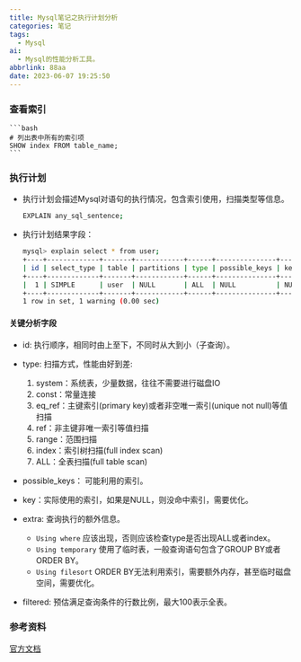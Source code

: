 ```yaml
---
title: Mysql笔记之执行计划分析
categories: 笔记
tags:
  - Mysql
ai:
  - Mysql的性能分析工具。
abbrlink: 88aa
date: 2023-06-07 19:25:50
---
```


### 查看索引

    ```bash
    # 列出表中所有的索引项 
    SHOW index FROM table_name;
    ```

### 执行计划

- 执行计划会描述Mysql对语句的执行情况，包含索引使用，扫描类型等信息。

  ```bash
  EXPLAIN any_sql_sentence;
  ```

- 执行计划结果字段：

  ```bash
  mysql> explain select * from user;
  +----+-------------+-------+------------+------+---------------+------+---------+------+------+----------+-------+
  | id | select_type | table | partitions | type | possible_keys | key  | key_len | ref  | rows | filtered | Extra |
  +----+-------------+-------+------------+------+---------------+------+---------+------+------+----------+-------+
  |  1 | SIMPLE      | user  | NULL       | ALL  | NULL          | NULL | NULL    | NULL |    4 |   100.00 | NULL  |
  +----+-------------+-------+------------+------+---------------+------+---------+------+------+----------+-------+
  1 row in set, 1 warning (0.00 sec)
  ```

#### 关键分析字段

- id: 执行顺序，相同时由上至下，不同时从大到小（子查询）。

- type: 扫描方式，性能由好到差:

    1. system：系统表，少量数据，往往不需要进行磁盘IO
    2. const：常量连接
    3. eq_ref：主键索引(primary key)或者非空唯一索引(unique not null)等值扫描
    4. ref：非主键非唯一索引等值扫描
    5. range：范围扫描
    6. index：索引树扫描(full index scan)
    7. ALL：全表扫描(full table scan)

- possible_keys： 可能利用的索引。

- key：实际使用的索引，如果是NULL，则没命中索引，需要优化。

- extra: 查询执行的额外信息。

    - `Using where` 应该出现，否则应该检查type是否出现ALL或者index。
    - `Using temporary` 使用了临时表，一般查询语句包含了GROUP BY或者ORDER BY。
    - `Using filesort` ORDER BY无法利用索引，需要额外内存，甚至临时磁盘空间，需要优化。

- filtered: 预估满足查询条件的行数比例，最大100表示全表。


### 参考资料
[官方文档](https://dev.mysql.com/doc/refman/8.0/en/using-explain.html)
